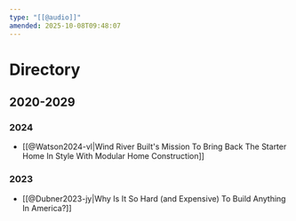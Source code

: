 ```yaml
---
type: "[[@audio]]"
amended: 2025-10-08T09:48:07
---
```


# Directory
## 2020-2029
### 2024
- [[@Watson2024-vl|Wind River Built's Mission To Bring Back The Starter Home In Style With Modular Home Construction]]
### 2023
- [[@Dubner2023-jy|Why Is It So Hard (and Expensive) To Build Anything In America?]]

